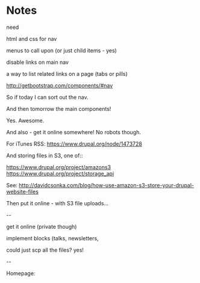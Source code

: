 # Notes

need

html and css for nav

menus to call upon (or just child items - yes)

disable links on main nav

a way to list related links on a page (tabs or pills)

http://getbootstrap.com/components/#nav

So if today I can sort out the nav.

And then tomorrow the main components!

Yes. Awesome.



And also - get it online somewhere! No robots though.



For iTunes RSS:
https://www.drupal.org/node/1473728

And storing files in S3, one of::

https://www.drupal.org/project/amazons3
https://www.drupal.org/project/storage_api

See:
http://davidcsonka.com/blog/how-use-amazon-s3-store-your-drupal-website-files


Then put it online - with S3 file uploads...



--

get it online (private though)

implement blocks (talks, newsletters,



could just scp all the files? yes!


--

Homepage:

